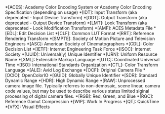 *[ACES]: Academy Color Encoding System or Academy Color Encoding Specification (depending on usage)
*[IDT]: Input Transform (aka deprecated - Input Device Transform)
*[ODT]: Output Transform (aka deprecated - Output Device Transform)
*[LMT]: Look Transform (aka deprecated - Look Modification Transform)
*[AMF]: ACES Metadata File
*[EDL]: Edit Decision List
*[CLF]: Common LUT Format
*[RRT]: Reference Rendering Transform
*[SMPTE]: Society of Motion Picture and Television Engineers
*[ASC]: American Society of Cinematographers
*[CDL]: Color Decision List
*[IETF]: Internet Engineering Task Force
*[ISOC]: Internet Society
*[UUID]: Universal(ly) Unique Identifier
*[URN]: Uniform Resource Name
*[XML]: Extensible Markup Language
*[UTC]: Coordinated Universal Time
*[ISO]: International Standards Organization
*[CTL]: Color Transform Language
*[ALE]: Avid Log Exchange
*[OCF]: Original Camera File
*[OCIO]: OpenColorIO
*[GUID]: Globally Unique Identifier
*[SDR]: Standard Dynamic Range
*[HDR]: High Dynamic Range
*[RAW]: Unprocessed camera image file.  Typically referres to non-demosaic, scene linear, camera code values, but may be used to describe various states limited siginal processing of digital camera files.
*[RGB]: Red, Green, and Blue
*[RGC]: Reference Gamut Compression
*[WIP]: Work In Progress
*[QT]: QuickTime
*[VFX]: Visual Effects